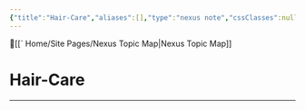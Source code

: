 ```yaml
---
{"title":"Hair-Care","aliases":[],"type":"nexus note","cssClasses":null,"publish":true,"dg-publish":true,"permalink":"/hair-care/hair-care/","dgPassFrontmatter":true,"created":"","updated":""}
---
```



🔺[[` Home/Site Pages/Nexus Topic Map\|Nexus Topic Map]]

# Hair-Care
---







